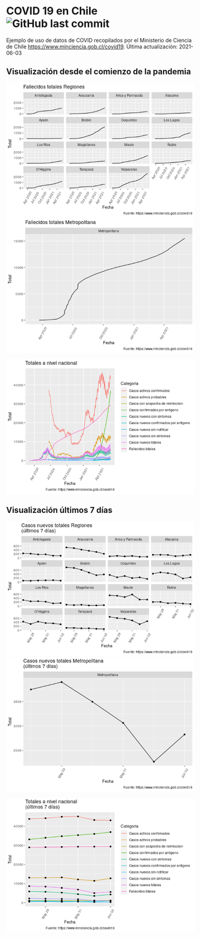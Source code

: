 
# COVID 19 en Chile ![GitHub last commit](https://img.shields.io/github/last-commit/dslabscl/covid-data)

Ejemplo de uso de datos de COVID recopilados por el Ministerio de
Ciencia de Chile <https://www.minciencia.gob.cl/covid19>. Última
actualización: 2021-06-03

## Visualización desde el comienzo de la pandemia

![](README_files/figure-gfm/vis-serie-tiempo-region-1.png)<!-- -->![](README_files/figure-gfm/vis-serie-tiempo-region-2.png)<!-- -->

![](README_files/figure-gfm/vis-serie-tiempo-total-1.png)<!-- -->

## Visualización últimos 7 días

![](README_files/figure-gfm/vis-serie-tiempo-region-ult-7-dias-1.png)<!-- -->![](README_files/figure-gfm/vis-serie-tiempo-region-ult-7-dias-2.png)<!-- -->

![](README_files/figure-gfm/vis-serie-tiempo-total-ult-7-dias-1.png)<!-- -->
